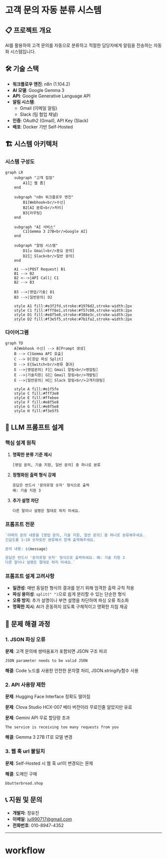 # 고객 문의 자동 분류 시스템

## 📋 프로젝트 개요

AI를 활용하여 고객 문의를 자동으로 분류하고 적절한 담당자에게 알림을 전송하는 자동화 시스템입니다.


## 🛠️ 기술 스택

- **워크플로우 엔진**: n8n (1.104.2)
- **AI 모델**: Google Gemma 3
- **API**: Google Generative Language API
- **알림 시스템**: 
  - Gmail (이메일 알림)
  - Slack (팀 협업 채널)
- **인증**: OAuth2 (Gmail), API Key (Slack)
- **배포**: Docker 기반 Self-Hosted

## 🏗️ 시스템 아키텍처


### 시스템 구성도

```mermaid
graph LR
    subgraph "고객 접점"
        A1[📝 웹 폼]
    end
    
    subgraph "n8n 워크플로우 엔진"
        B1[Webhook<br/>수신]
        B2[AI 분류<br/>처리]
        B3{라우팅}
    end
    
    subgraph "AI 서비스"
        C1[Gemma 3 27B<br/>Google AI]
    end
    
    subgraph "알림 시스템"
        D1[✉️ Gmail<br/>중요 문의]
        D2[💬 Slack<br/>일반 문의]
    end
    
    A1 -->|POST Request| B1
    B1 --> B2
    B2 <-->|API Call| C1
    B2 --> B3
    
    B3 -->|영업/기술| D1
    B3 -->|일반문의| D2
    
    style A1 fill:#e3f2fd,stroke:#1976d2,stroke-width:2px
    style C1 fill:#fff8e1,stroke:#f57c00,stroke-width:2px
    style D1 fill:#e8f5e8,stroke:#388e3c,stroke-width:2px
    style D2 fill:#f3e5f5,stroke:#7b1fa2,stroke-width:2px
```


### 다이어그램

```mermaid
graph TD
    A[Webhook 수신] --> B[Prompt 생성]
    B --> C[Gemma API 호출]
    C --> D[응답 파싱 Split]
    D --> E{Switch<br/>분류 결과}
    E -->|영업문의| F[📧 Gmail 알림<br/>영업팀]
    E -->|기술지원| G[📧 Gmail 알림<br/>개발팀]
    E -->|일반문의| H[💬 Slack 알림<br/>고객지원팀]
    
    style A fill:#e1f5fe
    style C fill:#fff3e0
    style E fill:#ffebee
    style F fill:#e8f5e8
    style G fill:#e8f5e8
    style H fill:#f3e5f5
```




## 🤖 LLM 프롬프트 설계

### 핵심 설계 원칙

1. **명확한 분류 기준 제시**
   ```
   [영업 문의, 기술 지원, 일반 문의] 중 하나로 분류
   ```

2. **정형화된 출력 형식 강제**
   ```
   응답은 반드시 '문의유형 숫자' 형식으로 출력
   예: 기술 지원 3
   ```

3. **추가 설명 차단**
   ```
   다른 말이나 설명은 절대로 하지 마세요.
   ```

### 프롬프트 전문
```javascript
`아래의 문의 내용을 [영업 문의, 기술 지원, 일반 문의] 중 하나로 분류해주세요.
긴급도를 1~10 숫자로만 분류해서 함께 출력해주세요.

문의 내용: ${message}

응답은 반드시 '문의유형 숫자' 형식으로 출력하세요. 예: 기술 지원 3
다른 말이나 설명은 절대로 하지 마세요.`
```

### 프롬프트 설계 고려사항

- **일관성**: 매번 동일한 형식의 결과를 얻기 위해 엄격한 출력 규칙 적용
- **파싱 용이성**: `split(" ")`으로 쉽게 분리할 수 있는 단순한 형식
- **오류 방지**: 추가 설명이나 부연 설명을 차단하여 파싱 오류 최소화
- **명확한 지시**: AI가 혼동하지 않도록 구체적이고 명확한 지침 제공





## 🚨 문제 해결 과정

### 1. JSON 파싱 오류
**문제**: 고객 문의에 쌍따옴표가 포함되면 JSON 구조 파괴
```
JSON parameter needs to be valid JSON
```

**해결**: Code 노드를 사용한 안전한 문자열 처리, JSON.stringify함수 사용


### 2. API 사용량 제한

**문제**: Hugging Face Interface 정확도 떨어짐

**문제**: Clova Studio HCX-007 베타 버전이라 무료인줄 알았지만 유료

**문제**: Gemini API 무료 할당량 초과
```
The service is receiving too many requests from you
```

**해결**: Gemma 3 27B IT로 모델 변경


### 3. 웹 훅 url 불일치
**문제**: Self-Hosted 시 웹 훅 url이 변경되는 문제

**해결**: 도메인 구매
```
bbutterbread.shop
```





## 📞 지원 및 문의

- **개발자**: 정유진
- **이메일**: juj990717@gmail.com
- **전화번호**: 010-8947-4352

---
# workflow
